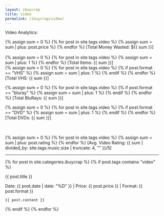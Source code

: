 ```yaml
---
layout: ibuycrap
title: video
permalink: /ibuycrap/video/
---
```


<p id="description">
    Video Analytics:

</p> 

<p id="description">
{% assign sum = 0 %}
{% for post in site.tags.video %}
    {% assign sum = sum | plus: post.price %}
{% endfor %}
[Total Money Wasted: ${{ sum }}]
<!--Working-->
<br>
<br>
{% assign sum = 0 %}
{% for post in site.tags.video %}
    {% assign sum = sum | plus: 1 %}
{% endfor %}
[Total Items: {{ sum }}]  
<!--Workin2g-->
<br>
{% assign sum = 0 %}
{% for post in site.tags.video %}
    {% if post.format == "VHS" %}
        {% assign sum = sum | plus: 1 %}
    {% endif %}
{% endfor %}
[Total VHS: {{ sum }}]  
<!--Working-->

{% assign sum = 0 %}
{% for post in site.tags.video %}
    {% if post.format == "bluray" %}
        {% assign sum = sum | plus: 1 %}
    {% endif %}
{% endfor %}
[Total BluRays: {{ sum }}]  
<!--Working-->

{% assign sum = 0 %}
{% for post in site.tags.video %}
    {% if post.format == "DVD" %}
        {% assign sum = sum | plus: 1 %}
    {% endif %}
{% endfor %}
[Total DVDs: {{ sum }}]  
<!--Working-->

<br>
<br>
{% assign sum = 0 %}
{% for post in site.tags.video %}
    {% assign sum = sum | plus: post.rating %}
{% endfor %}
[Avg. Video Rating: {{ sum | divided_by: site.tags.music.size | truncate: 4, "" }}/5]  

</p>

___

{% for post in site.categories.ibuycrap  %}
  {% if post.tags contains "video" %}
   <div class="lamlog">
    <p class="info">
     {{ post.title }}
    </p>
    <p class="info"> Date: {{ post.date | date: "%D" }} | Price: {{ post.price }} | Format: {{ post.format }} </p>

    {{ post.content }}
</div>
   {% endif %}
{% endfor %}

